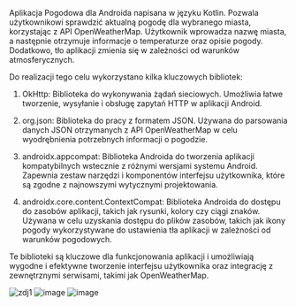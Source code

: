 Aplikacja Pogodowa dla Androida napisana w języku Kotlin. Pozwala użytkownikowi sprawdzić aktualną pogodę dla wybranego miasta, korzystając z API OpenWeatherMap. Użytkownik wprowadza nazwę miasta, a następnie otrzymuje informacje o temperaturze oraz opisie pogody. Dodatkowo, tło aplikacji zmienia się w zależności od warunków atmosferycznych.

Do realizacji tego celu wykorzystano kilka kluczowych bibliotek:

1. OkHttp: Biblioteka do wykonywania żądań sieciowych. Umożliwia łatwe tworzenie, wysyłanie i obsługę zapytań HTTP w aplikacji Android.

2. org.json: Biblioteka do pracy z formatem JSON. Używana do parsowania danych JSON otrzymanych z API OpenWeatherMap w celu wyodrębnienia potrzebnych informacji o pogodzie.

3. androidx.appcompat: Biblioteka Androida do tworzenia aplikacji kompatybilnych wstecznie z różnymi wersjami systemu Android. Zapewnia zestaw narzędzi i komponentów interfejsu użytkownika, które są zgodne z najnowszymi wytycznymi projektowania.

4. androidx.core.content.ContextCompat: Biblioteka Androida do dostępu do zasobów aplikacji, takich jak rysunki, kolory czy ciągi znaków. Używana w celu uzyskania dostępu do plików zasobów, takich jak ikony pogody wykorzystywane do ustawienia tła aplikacji w zależności od warunków pogodowych.

   
Te biblioteki są kluczowe dla funkcjonowania aplikacji i umożliwiają wygodne i efektywne tworzenie interfejsu użytkownika oraz integrację z zewnętrznymi serwisami, takimi jak OpenWeatherMap.

![zdj1](https://github.com/AdamBoba/WeatherApp/assets/113714262/93d7e6b7-df70-4b72-8017-8f5f7272247d)
![image](https://github.com/AdamBoba/WeatherApp/assets/113714262/258fdb42-36a1-46ae-bf8d-3cb843aebef6)
![image](https://github.com/AdamBoba/WeatherApp/assets/113714262/b9738f12-03b2-4f56-8eef-6fc7ce5ff3d3)
